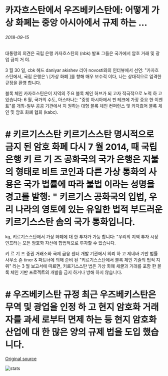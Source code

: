 # 카자흐스탄에서 우즈베키스탄에: 어떻게 가상 화폐는 중앙 아시아에서 규제 하는 ...

###### 2018-09-15

대통령의 의견은 국립 은행 카자흐스탄의 (nbk) 발표 그들은 국가에서 암호 거래 및 광업 금지 거 야.

3 월 30 일, cbk 헤드 daniyar akishev 리아 novosti와의 인터뷰에서 선언: "카자흐스탄에서, 국립 은행은 \ [가상 화폐 \]를 향해 매우 보수적 이다, 나는 상대적으로 엄격한 규정을 환영 합니다.

블록 체인 카자흐스탄은이 지역의 주요 블록 체인 허브가 되 고자 적극적으로 노력 하 고 있습니다: 6 월, 국가의 수도, 아스타나는 "중앙 아시아에서 핀 테크에 가장 중요 한 이벤트"를 개최-일부 공공 기관에서 지 원하는 대형 블록 체인 컨퍼런스 및 카자흐어 블록 체인 및 암호 화폐 협회 (kabc).

# # 키르기스스탄 키르기스스탄 명시적으로 금지 된 암호 화폐 다시 7 월 2014, 때 국립 은행 키 르 기 즈 공화국의 국가 은행은 지불의 형태로 비트 코인과 다른 가상 통화의 사용은 국가 법률에 따라 불법 이라는 성명을 경고를 발행: " 키르기스 공화국의 입법, 우리 나라의 영토에 있는 유일한 법적 부드러운 키르기스스탄 솜의 국가 통화입니다.

kg, 키르기스스탄에서 가상 화폐에 대 한 투자가 가능 합니다: "우리의 지역 투자 시장 인프라는 모든 암호화 자산에 합법적으로 투자할 수 있습니다.

키 르 기 즈 증권 거래소와 국제 금융 센터 개발 기관에서 의뢰 하 고 제네바 기반 법률 사무소 존 tiner & 파트너에 의해 준비 된 "키르기스스탄에서 블록 체인 기술의 법적 지위" 라는 3 월 보고서에 따르면, 키르기스스탄 법은 가상 화폐 채굴과 거래를 포함 한 블록 체인 기반 프로젝트의 개발을 금지 하거나 방해 하지 않습니다.

# # 우즈베키스탄 규정 최근 우즈베키스탄은 무역 및 광업을 인정 하 고 현지 암호화 거래자를 과세 로부터 면제 하는 등 현지 암호화 산업에 대 한 많은 양의 규제 법을 도입 했습니다.

[Original source](https://cointelegraph.com/news/from-kazakhstan-to-uzbekistan-how-cryptocurrencies-are-regulated-in-central-asia)

![stats](https://c.statcounter.com/11760860/0/a89fa40b/1/ "stats")